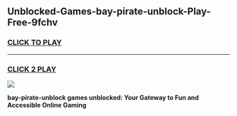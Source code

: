 
## Unblocked-Games-bay-pirate-unblock-Play-Free-9fchv
<h3>
<a href="https://premium76.site?title=bay-pirate-unblock&ref=20M">CLICK TO PLAY</a></h3>
<hr>

<h3>
<a href="https://premium76.site?title=bay-pirate-unblock&ref=20M">CLICK 2 PLAY</a>
  
</h3>

<a href="https://premium76.site?title=bay-pirate-unblock&ref=19M"><img src="https://clearcache.store/games.png"></a>


**bay-pirate-unblock games unblocked: Your Gateway to Fun and Accessible Online Gaming**
